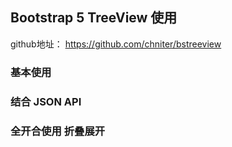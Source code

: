 ## Bootstrap 5 TreeView 使用

github地址：  https://github.com/chniter/bstreeview



### 基本使用



### 结合 JSON API


### 全开合使用 折叠展开